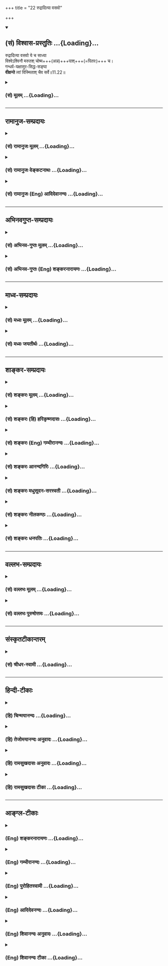 +++
title = "22 रुद्रादित्या वसवो"

+++
<div class="js_include" newlevelforh1="2" title="(सं) विश्वास-प्रस्तुतिः" unfilled url="/mahAbhAratam/shlokashaH/06-bhIShma-parva/03-bhagavad-gItA-parva/saMskRtam/vishvAsa-prastutiH/11_vishva-rUpa-darshana/22_rudrAdityA_vasavo.md">
<details open><summary><h2>(सं) विश्वास-प्रस्तुतिः ...{Loading}...</h2></summary>

रुद्रादित्या वसवो ये च साध्या  
विश्वेऽश्विनौ मरुतश् चोष्म+++(अन्न)+++पाश्+++(=पितरः)+++ च।  
गन्धर्व-यक्षासुर-सिद्ध-सङ्घा  
**वीक्षन्ते** त्वां विस्मिताश् चैव सर्वे॥11.22॥
</details>
</div>
<div class="js_include collapsed" newlevelforh1="3" title="(सं) मूलम्" unfilled url="/mahAbhAratam/shlokashaH/06-bhIShma-parva/03-bhagavad-gItA-parva/saMskRtam/mUlam/11_vishva-rUpa-darshana/22_rudrAdityA_vasavo.md">
<details><summary><h3>(सं) मूलम् ...{Loading}...</h3></summary>

रुद्रादित्या वसवो ये च साध्या  
विश्वेऽश्विनौ मरुतश्चोष्मपाश्च।  
गन्धर्वयक्षासुरसिद्धसङ्घा  
वीक्षन्ते त्वां विस्मिताश्चैव सर्वे।।11.22।।
</details>
</div>


_________________
## रामानुज-सम्प्रदायः
<div class="js_include collapsed" newlevelforh1="3" title="(सं) रामानुजः मूलम्" unfilled url="/mahAbhAratam/shlokashaH/06-bhIShma-parva/03-bhagavad-gItA-parva/saMskRtam/rAmAnujaH/mUlam/11_vishva-rUpa-darshana/22_rudrAdityA_vasavo.md">
<details><summary><h3>(सं) रामानुजः मूलम् ...{Loading}...</h3></summary>

।।11.22।।**ऊष्मपाः** पितरःऊष्मभागा हि पितरः (तै. ब्रा. 1।3।10) इति
श्रुतेः। एते **सर्वे** विस्मयम् आपन्नाः **त्वां वीक्षन्ते।**

</details>
</div>
<div class="js_include collapsed" newlevelforh1="3" title="(सं) रामानुजः वेङ्कटनाथः" unfilled url="/mahAbhAratam/shlokashaH/06-bhIShma-parva/03-bhagavad-gItA-parva/saMskRtam/rAmAnujaH/venkaTanAthaH/11_vishva-rUpa-darshana/22_rudrAdityA_vasavo.md">
<details><summary><h3>(सं) रामानुजः वेङ्कटनाथः ...{Loading}...</h3></summary>

  
  
।।11.22।। देवजातिभेदसमभिव्याहारानुगुणमूष्मपशब्दार्थमाह -- पितर इति।  
  

</details>
</div>
<div class="js_include collapsed" newlevelforh1="3" title="(सं) रामानुजः (Eng) आदिदेवानन्दः" unfilled url="/mahAbhAratam/shlokashaH/06-bhIShma-parva/03-bhagavad-gItA-parva/saMskRtam/rAmAnujaH/english/AdidevAnandaH/11_vishva-rUpa-darshana/22_rudrAdityA_vasavo.md">
<details><summary><h3>(सं) रामानुजः (Eng) आदिदेवानन्दः ...{Loading}...</h3></summary>

11.22 Usmapa means manes, because the Sruti declares: 'Verily the manes receive the hot portions of the offerings' (Tai. Br., 1.3.10). All these, struck with amazement, behold You.

</details>
</div>


_________________
## अभिनवगुप्त-सम्प्रदायः
<div class="js_include collapsed" newlevelforh1="3" title="(सं) अभिनव-गुप्तः मूलम्" unfilled url="/mahAbhAratam/shlokashaH/06-bhIShma-parva/03-bhagavad-gItA-parva/saMskRtam/abhinava-guptaH/mUlam/11_vishva-rUpa-darshana/22_rudrAdityA_vasavo.md">
<details><summary><h3>(सं) अभिनव-गुप्तः मूलम् ...{Loading}...</h3></summary>

।।11.22।। No commentary.  
  

</details>
</div>
<div class="js_include collapsed" newlevelforh1="3" title="(सं) अभिनव-गुप्तः (Eng) शङ्करनारायणः" unfilled url="/mahAbhAratam/shlokashaH/06-bhIShma-parva/03-bhagavad-gItA-parva/saMskRtam/abhinava-guptaH/english/shankaranArAyaNaH/11_vishva-rUpa-darshana/22_rudrAdityA_vasavo.md">
<details><summary><h3>(सं) अभिनव-गुप्तः (Eng) शङ्करनारायणः ...{Loading}...</h3></summary>

11.22 Sri Abhinavagupta did not comment upon this sloka.

</details>
</div>


_________________
## माध्व-सम्प्रदायः
<div class="js_include collapsed" newlevelforh1="3" title="(सं) मध्वः मूलम्" unfilled url="/mahAbhAratam/shlokashaH/06-bhIShma-parva/03-bhagavad-gItA-parva/saMskRtam/madhvaH/mUlam/11_vishva-rUpa-darshana/22_rudrAdityA_vasavo.md">
<details><summary><h3>(सं) मध्वः मूलम् ...{Loading}...</h3></summary>

।।11.22।। Sri Madhvacharya did not comment on this sloka.,

</details>
</div>
<div class="js_include collapsed" newlevelforh1="3" title="(सं) मध्वः जयतीर्थः" unfilled url="/mahAbhAratam/shlokashaH/06-bhIShma-parva/03-bhagavad-gItA-parva/saMskRtam/madhvaH/jayatIrthaH/11_vishva-rUpa-darshana/22_rudrAdityA_vasavo.md">
<details><summary><h3>(सं) मध्वः जयतीर्थः ...{Loading}...</h3></summary>

।।11.22।। Sri Jayatirtha did not comment on this sloka.  
  

</details>
</div>


_________________
## शाङ्कर-सम्प्रदायः
<div class="js_include collapsed" newlevelforh1="3" title="(सं) शङ्करः मूलम्" unfilled url="/mahAbhAratam/shlokashaH/06-bhIShma-parva/03-bhagavad-gItA-parva/saMskRtam/shankaraH/mUlam/11_vishva-rUpa-darshana/22_rudrAdityA_vasavo.md">
<details><summary><h3>(सं) शङ्करः मूलम् ...{Loading}...</h3></summary>

।।11.22।। --,**रुद्रादित्याः वसवो ये च साध्याः** रुद्रादयः गणाः
**विश्वे**देवाः **अश्विनौ च** देवौ **मरुतश्च ऊष्मपाश्च** पितरः;
**गन्धर्वयक्षासुरसिद्धसंघाः** गन्धर्वाः हाहाहूहूप्रभृतयः यक्षाः
कुबेरप्रभृतयः असुराः विरोचनप्रभृतयः सिद्धाः कपिलादयः तेषां संघाः
गन्धर्वयक्षासुरसिद्धसंघाः; ते **वीक्षन्ते** पश्यन्ति **त्वा** त्वां
**विस्मिताः** विस्मयमापन्नाः सन्तः ते **एव सर्वे**।। यस्मात् --,

</details>
</div>
<div class="js_include collapsed" newlevelforh1="3" title="(सं) शङ्करः (हि) हरिकृष्णदासः" unfilled url="/mahAbhAratam/shlokashaH/06-bhIShma-parva/03-bhagavad-gItA-parva/saMskRtam/shankaraH/hindI/harikRShNadAsaH/11_vishva-rUpa-darshana/22_rudrAdityA_vasavo.md">
<details><summary><h3>(सं) शङ्करः (हि) हरिकृष्णदासः ...{Loading}...</h3></summary>

।।11.22।। तथा और भी --, जो रुद्र; आदित्य; वसु और साध्य आदि देवगण हैं; एवं
जो विश्वेदेव; दोनों अश्विनीकुमार; वायुदेव और ऊष्मपा नामक पितृगण हैं तथा
जो गन्धर्व; यक्ष; असुर और सिद्धोंके समुदाय हैं यानी हाहाहूहू आदि
गन्धर्व; कुबेरादि यक्ष; विरोचनादि असुर और कपिलादि सिद्ध इन सबके समुदाय
हैं; वे सभी आश्चर्ययुक्त हुए आपको देख रहे हैं।  
  
,

</details>
</div>
<div class="js_include collapsed" newlevelforh1="3" title="(सं) शङ्करः (Eng) गम्भीरानन्दः" unfilled url="/mahAbhAratam/shlokashaH/06-bhIShma-parva/03-bhagavad-gItA-parva/saMskRtam/shankaraH/english/gambhIrAnandaH/11_vishva-rUpa-darshana/22_rudrAdityA_vasavo.md">
<details><summary><h3>(सं) शङ्करः (Eng) गम्भीरानन्दः ...{Loading}...</h3></summary>

11.22 Ye, those who are; the rudra-adityah, Rudras and Adityas; vasavah,
the Vasus; and sadhyah, the Sadhyas-the groups of Rudras and other gods;
the gods visve, Visve-devas; and asvinau, the two Asvins; marutah, the
Maruts; and usmapah, the Usmapas, (a class of) manes; and
gandharva-yaksa-asura-siddha-sanghah, hosts of Gandharvas-viz Haha, Huhu
and others-, Yaksas-viz Kubera and others-, demons-Virocana and others-,
and Siddhas-Kapila and others; sarve eva, all of those very ones;
viksante, gaze; tva, (i.e.) tvam, at You; vismitah eva, being indeed
struck with wonder. For,

</details>
</div>
<div class="js_include collapsed" newlevelforh1="3" title="(सं) शङ्करः आनन्दगिरिः" unfilled url="/mahAbhAratam/shlokashaH/06-bhIShma-parva/03-bhagavad-gItA-parva/saMskRtam/shankaraH/AnandagiriH/11_vishva-rUpa-darshana/22_rudrAdityA_vasavo.md">
<details><summary><h3>(सं) शङ्करः आनन्दगिरिः ...{Loading}...</h3></summary>

।।11.22।। दृश्यमानस्य भगवद्रूपस्य विस्मयकरत्वे हेत्वन्तरमाह --
**किञ्चेति।** त एवोक्ता रुद्रादयः सर्वे विस्मयमापन्नास्त्वां पश्यन्तीति
संबन्धः।

</details>
</div>
<div class="js_include collapsed" newlevelforh1="3" title="(सं) शङ्करः मधुसूदन-सरस्वती" unfilled url="/mahAbhAratam/shlokashaH/06-bhIShma-parva/03-bhagavad-gItA-parva/saMskRtam/shankaraH/madhusUdana-sarasvatI/11_vishva-rUpa-darshana/22_rudrAdityA_vasavo.md">
<details><summary><h3>(सं) शङ्करः मधुसूदन-सरस्वती ...{Loading}...</h3></summary>

।।11.22।। रुद्रादित्या इति। किंचान्यत् रुद्राश्चादित्याश्च वसवो ये च
साध्या नाम देवगणा,विश्वतुल्यविभक्तिकविश्वेदेवशब्दाभ्यामुच्यमाना देवगणा
अश्विनौ नासत्यदस्रौ मरुत एकोनपञ्चाशद्देवगणा ऊष्मपाश्च पितरो गन्धर्वाणां
यक्षाणामसुराणां सिद्धानां च जातिभेदानां सङ्घाः समूहा वीक्षन्ते पश्यन्ति
त्वा त्वां। तादृशाद्भुतदर्शनात्ते सर्व एव विस्मिताश्च।
विस्मयलौकिकचमत्कारविशेषमापद्यन्ते च।

</details>
</div>
<div class="js_include collapsed" newlevelforh1="3" title="(सं) शङ्करः नीलकण्ठः" unfilled url="/mahAbhAratam/shlokashaH/06-bhIShma-parva/03-bhagavad-gItA-parva/saMskRtam/shankaraH/nIlakaNThaH/11_vishva-rUpa-darshana/22_rudrAdityA_vasavo.md">
<details><summary><h3>(सं) शङ्करः नीलकण्ठः ...{Loading}...</h3></summary>

।।11.22।। किं च ये त्वदनुगृहीता रुद्रादयस्तेऽपि विस्मिताः सन्तः सर्वे
त्वां वीक्षन्त इत्याह -- **रुद्रादित्या इति।** साध्याः विश्वे च
देवगणविशेषौ रुद्रादित्यवज्ज्ञेयौ। उष्मपाः पितरः। गन्धर्वाणां
यक्षाणामसुराणां सिद्धानां जातिभेदानां सङ्घाः समूहाः। शेषं स्पष्टम्।

</details>
</div>
<div class="js_include collapsed" newlevelforh1="3" title="(सं) शङ्करः धनपतिः" unfilled url="/mahAbhAratam/shlokashaH/06-bhIShma-parva/03-bhagavad-gItA-parva/saMskRtam/shankaraH/dhanapatiH/11_vishva-rUpa-darshana/22_rudrAdityA_vasavo.md">
<details><summary><h3>(सं) शङ्करः धनपतिः ...{Loading}...</h3></summary>

।।11.22।। किंचैद्रूपं दृष्ट्वा नाहमेव विस्मयाविष्टः; अपि तु
रुद्रादयोऽपीत्याह -- रूद्रेति। ऊष्माणं पिबन्तीत्ययूष्मपाः पितरः। ऊष्मभागा
हि पितरः। यावदुष्णं भवेदन्नं यावदश्चन्ति वाग्यताः। पितरस्तावदश्रन्ति
यावन्नोक्ता हविर्गुणाः इति श्रुतिस्मृतभ्याम्। गन्धर्वा हाहाहूहूप्रभृतयः;
यक्षाः कुबेरादयः; असुरा विरोचनादयः; सिद्धाः कपिलादयः; तेषां सङ्घाः
समूहास्त्वां पश्यन्ति। सर्वे विस्मिता विस्मयं प्राप्ता एव च।

</details>
</div>


_________________
## वल्लभ-सम्प्रदायः
<div class="js_include collapsed" newlevelforh1="3" title="(सं) वल्लभः मूलम्" unfilled url="/mahAbhAratam/shlokashaH/06-bhIShma-parva/03-bhagavad-gItA-parva/saMskRtam/vallabhaH/mUlam/11_vishva-rUpa-darshana/22_rudrAdityA_vasavo.md">
<details><summary><h3>(सं) वल्लभः मूलम् ...{Loading}...</h3></summary>

।।11.22।। Sri Vallabhacharya did not comment on this sloka.  
  

</details>
</div>
<div class="js_include collapsed" newlevelforh1="3" title="(सं) वल्लभः पुरुषोत्तमः" unfilled url="/mahAbhAratam/shlokashaH/06-bhIShma-parva/03-bhagavad-gItA-parva/saMskRtam/vallabhaH/puruShottamaH/11_vishva-rUpa-darshana/22_rudrAdityA_vasavo.md">
<details><summary><h3>(सं) वल्लभः पुरुषोत्तमः ...{Loading}...</h3></summary>

  
  
।।11.22।। No commentary.  
  

</details>
</div>


_________________
## संस्कृतटीकान्तरम्
<div class="js_include collapsed" newlevelforh1="3" title="(सं) श्रीधर-स्वामी" unfilled url="/mahAbhAratam/shlokashaH/06-bhIShma-parva/03-bhagavad-gItA-parva/saMskRtam/shrIdhara-svAmI/11_vishva-rUpa-darshana/22_rudrAdityA_vasavo.md">
<details><summary><h3>(सं) श्रीधर-स्वामी ...{Loading}...</h3></summary>

।।11.22।। किंच **-- रुद्रेति।** रुद्राश्चादित्याश्च वसवश्च ये च
साध्यानाम देवाः; विश्वेदेवा अश्विनौ देवौ; मरुतो मरुद्गणाः; ऊष्माणं
पिबन्तीत्यूष्मपाः पितरः;ऊष्मभागा हि पितरः इत्यादिश्रुतेः।
स्मृतिश्चयावदुष्णं भवेदन्नं यावदश्नन्ति वाग्यताः। पितरस्तावदश्नन्ति
यावन्नोक्ता हविर्गुणाः।। इति। गन्धर्वाश्च यक्षाश्चासुराश्च विरोचनादयः;
सिद्धानां सङ्घाश्च ते सर्व एव विस्मिताः सन्तः त्वां वीक्षन्त इत्यन्वयः।

</details>
</div>


_________________
## हिन्दी-टीकाः
<div class="js_include collapsed" newlevelforh1="3" title="(हि) चिन्मयानन्दः" unfilled url="/mahAbhAratam/shlokashaH/06-bhIShma-parva/03-bhagavad-gItA-parva/hindI/chinmayAnandaH/11_vishva-rUpa-darshana/22_rudrAdityA_vasavo.md">
<details><summary><h3>(हि) चिन्मयानन्दः ...{Loading}...</h3></summary>

।।11.22।। अर्जुन और आगे वर्णन करते हुए कहता है कि इस ईश्वरीय रूप को
देखने वालों में प्राकृतिक नियमों या शक्तियों के वे सब अधिष्ठातृ देवतागण
भी सम्मिलित हैं; जिनकी वैदिककाल में पूजा और उपासना की जाती थी। वे सभी
विस्मयचकित होकर इस रूप को देख रहे थे। इस श्लोक में उल्लिखित प्राय सभी
देवताओं के विषय में हम पूर्व अध्याय में वर्णन कर चुके हैं। जिन नवीन
नामों का यहाँ उल्लेख किया गया है; वे हैं साध्या ; विश्वेदेवा; और ऊष्मपा
। इन शब्दों के अर्थों से आज हम अनभिज्ञ होने के कारण; यह श्लोक सम्भवत हमें
अर्थपूर्ण प्रतीत नहीं होगा। परन्तु; अर्जुन वैदिक युग का पुरुष तथा वेदों
का अध्येता होने के कारण इन सबसे सुपरिचित था; अत उसकी भाषा भी यही हो सकती
थी। हमें केवल यही देखना है कि इस विराट् पुरुष के दर्शन का अर्जुन पर क्या
प्रभाव पड़ा और विभिन्न प्रकार के देवताओं; ऋषियों; आदि की प्रतिक्रिया
क्या हुई। इस आकाररहित आकार के विशाल विश्वरूप को प्रत्येक ने अपनेअपने मन
के अनुसार देखा और समझा। अधिकाधिक विवरण देकर अर्जुन श्रोताओं के मनपटल पर
विराट् पुरुष के चित्र को स्पष्ट करने का प्रयत्न करता है

</details>
</div>
<div class="js_include collapsed" newlevelforh1="3" title="(हि) तेजोमयानन्दः अनुवादः" unfilled url="/mahAbhAratam/shlokashaH/06-bhIShma-parva/03-bhagavad-gItA-parva/hindI/tejomayAnandaH/anuvAdaH/11_vishva-rUpa-darshana/22_rudrAdityA_vasavo.md">
<details><summary><h3>(हि) तेजोमयानन्दः अनुवादः ...{Loading}...</h3></summary>

।।11.22।। रुद्रगण, आदित्य, वसु और साध्यगण, विश्वेदेव तथा दो
अश्विनीकुमार, मरुद्गण और उष्मपा, गन्धर्व, यक्ष, असुर और सिद्धगणों के
समुदाय- ये सब ही विस्मित होते हुए आपको देखते हैं।।

</details>
</div>
<div class="js_include collapsed" newlevelforh1="3" title="(हि) रामसुखदासः अनुवादः" unfilled url="/mahAbhAratam/shlokashaH/06-bhIShma-parva/03-bhagavad-gItA-parva/hindI/rAmasukhadAsaH/anuvAdaH/11_vishva-rUpa-darshana/22_rudrAdityA_vasavo.md">
<details><summary><h3>(हि) रामसुखदासः अनुवादः ...{Loading}...</h3></summary>

।।11.22।। जो ग्यारह रुद्र, बारह आदित्य, आठ वसु, बारह साध्यगण, दस
विश्वेदेव और दो अश्विनीकुमार, उनचास मरुद्गण, सात पितृगण तथा गन्धर्व,
यक्ष, असुर और सिद्धोंके समुदाय हैं, वे सभी चकित होकर आपको देख रहे हैं।

</details>
</div>
<div class="js_include collapsed" newlevelforh1="3" title="(हि) रामसुखदासः टीका" unfilled url="/mahAbhAratam/shlokashaH/06-bhIShma-parva/03-bhagavad-gItA-parva/hindI/rAmasukhadAsaH/TIkA/11_vishva-rUpa-darshana/22_rudrAdityA_vasavo.md">
<details><summary><h3>(हि) रामसुखदासः टीका ...{Loading}...</h3></summary>

।।11.22।।***व्याख्या--*'रुद्रादित्या वसवो ये च साध्या विश्वेऽश्विनौ
मरुतश्चोष्मपाश्च'--**ग्यारह रुद्र, बारह आदित्य, आठ वसु, दो अश्विनीकुमार
और उनचास मरुद्गण -- इन सबके नाम इसी अध्यायके छठे श्लोककी व्याख्यामें
दिये गये हैं, इसलिये वहाँ देख लेना चाहिये।  
  
मन, अनुमन्ता, प्राण, नर, यान, चित्ति, हय, नय, हंस, नारायण, प्रभव और विभु
-- ये बारह 'साध्य' हैं (वायुपुराण 66। 15 16)।  
  
क्रतु, दक्ष, श्रव, सत्य, काल, काम, धुनि, कुरुवान्, प्रभवान् और रोचमान --
ये दस 'विश्वेदेव' हैं (वायुपुराण 66। 31 32)।  
  
कव्यवाह अनल, सोम, यम, अर्यमा, अग्निष्वात्त और बर्हिषत् -- ये सात 'पितर'
हैं (शिवपुराण, धर्म0 63। 2)। ऊष्म अर्थात् गरम अन्न खानेके कारण पितरोंका
नाम 'ऊष्मपा' है।

</details>
</div>


_________________
## आङ्ग्ल-टीकाः
<div class="js_include collapsed" newlevelforh1="3" title="(Eng) शङ्करनारायणः" unfilled url="/mahAbhAratam/shlokashaH/06-bhIShma-parva/03-bhagavad-gItA-parva/english/shankaranArAyaNaH/11_vishva-rUpa-darshana/22_rudrAdityA_vasavo.md">
<details><summary><h3>(Eng) शङ्करनारायणः ...{Loading}...</h3></summary>

11.22. The Rudras, the Adityas, the Vasus, the Sadhyas, the Visvas
(Visvadevas), the twin Asvins and the Maruts, and the Steam-drinkers
(Manes) and the hosts of the Gandharvas, the Yoksas, the demons and the perfected ones - all gaze on You and are ite amazed.

</details>
</div>
<div class="js_include collapsed" newlevelforh1="3" title="(Eng) गम्भीरानन्दः" unfilled url="/mahAbhAratam/shlokashaH/06-bhIShma-parva/03-bhagavad-gItA-parva/english/gambhIrAnandaH/11_vishva-rUpa-darshana/22_rudrAdityA_vasavo.md">
<details><summary><h3>(Eng) गम्भीरानन्दः ...{Loading}...</h3></summary>

11.22 Those who are the Rudras, the Adityas, the Vasus and the Sadhyas
\[sadhyas: A particular class of celestial beings.-V.S.A.\], the Visve
(-devas), the two Asvins, the Maruts and the Usmapas, and hosts of Gandharvas, Yaksas, demons and Siddhas-all of those very ones gaze at You, being indeed struck with wonder.

</details>
</div>
<div class="js_include collapsed" newlevelforh1="3" title="(Eng) पुरोहितस्वामी" unfilled url="/mahAbhAratam/shlokashaH/06-bhIShma-parva/03-bhagavad-gItA-parva/english/purohitasvAmI/11_vishva-rUpa-darshana/22_rudrAdityA_vasavo.md">
<details><summary><h3>(Eng) पुरोहितस्वामी ...{Loading}...</h3></summary>

11.22 The Vital Forces, the Major stars, Fire, Earth, Air, Sky, Sun,
Heaven, Moon and Planets; the Angels, the Guardians of the Universe, the divine Healers, the Winds, the Fathers, the Heavenly Singers; and hosts of Mammon-worshippers, demons as well as saints, are amazed.

</details>
</div>
<div class="js_include collapsed" newlevelforh1="3" title="(Eng) आदिदेवनन्दः" unfilled url="/mahAbhAratam/shlokashaH/06-bhIShma-parva/03-bhagavad-gItA-parva/english/AdidevanandaH/11_vishva-rUpa-darshana/22_rudrAdityA_vasavo.md">
<details><summary><h3>(Eng) आदिदेवनन्दः ...{Loading}...</h3></summary>

11.22 The Rudras, the Adityas, the Vasus, the Sadhyas, the Visvas, the Asvins, the Maruts and the manes, and the hosts of Gandharvas, Yaksas,
Asuras, and Siddhas - all gaze upon You in amazement.

</details>
</div>
<div class="js_include collapsed" newlevelforh1="3" title="(Eng) शिवानन्दः अनुवादः" unfilled url="/mahAbhAratam/shlokashaH/06-bhIShma-parva/03-bhagavad-gItA-parva/english/shivAnandaH/anuvAdaH/11_vishva-rUpa-darshana/22_rudrAdityA_vasavo.md">
<details><summary><h3>(Eng) शिवानन्दः अनुवादः ...{Loading}...</h3></summary>

11.22 The Rudras, Adityas, Vasus, Sadhyas, Visvedevas, the two Asvins,
Maruts, the manes and the hosts of celestial singers, Yakshas, demons and the perfected ones, are all looking at Thee, in great amazement.

</details>
</div>
<div class="js_include collapsed" newlevelforh1="3" title="(Eng) शिवानन्दः टीका" unfilled url="/mahAbhAratam/shlokashaH/06-bhIShma-parva/03-bhagavad-gItA-parva/english/shivAnandaH/TIkA/11_vishva-rUpa-darshana/22_rudrAdityA_vasavo.md">
<details><summary><h3>(Eng) शिवानन्दः टीका ...{Loading}...</h3></summary>

11.22 रुद्रादित्याः Rudras and Adityas; वसवः Vasus; ये these; च and;
साध्याः Sadhyas; विश्वे Visvedevas; अश्विनौ the two Asvins; मरुतः
Maruts; च and; उष्मपाः Pitris; च and; गन्धर्वयक्षासुरसिद्धसङ्घाः hosts of Gandharvas; Yakshas; Asuras and Siddhas; वीक्षन्ते are looking at;
त्वाम् Thee; विस्मिताः astonished; च and; एव even; सर्वे all.Commentary Sadhyas are a class of gods of whom Brahma is the chief.Visvedevas are ten gods who in Vedic times were considered as protectors of human beings. They were called guardians of the world. They were givers of plenty to the human beings. Their names are Krata; Daksha; Vasu; Satya;
Kama; Kala; Dhvani; Rochaka; Adrava and Pururava.The two Asvins; born of Prabha (light); daughter of Tushta and the Sun; are the physicians of the gods.Rudras; Adityas; Vasus and Maruts -- see tenth chapter; verses 21 and 23.Ushmapa A class of manes. They accept the food offered in the Sraaddha (anniversary) ceremony or the obseies; while it is hot. Hence they are called Ushmapas. There are seven groups of manes.Gandharvas are celestial singers such as Haha and Huhu.Yakshas such as Kubera (the god of wealth) Asuras such as Virochana perfected ones such as Kapila.

</details>
</div>
